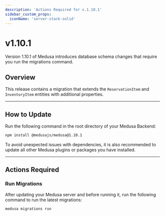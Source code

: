 ```yaml
---
description: 'Actions Required for v.1.10.1'
sidebar_custom_props:
  iconName: 'server-stack-solid'
---
```


# v1.10.1

Version 1.10.1 of Medusa introduces database schema changes that require you run the migrations command.

## Overview

This release contains a migration that extends the `ReservationItem` and `InventoryItem` entities with additional properties.

---

## How to Update

Run the following command in the root directory of your Medusa Backend:

```bash npm2yarn
npm install @medusajs/medusa@1.10.1
```

To avoid unexpected issues with dependencies, it is also recommended to update all other Medusa plugins or packages you have installed. 

---

## Actions Required

### Run Migrations

After updating your Medusa server and before running it, run the following command to run the latest migrations:

```bash
medusa migrations run
```
